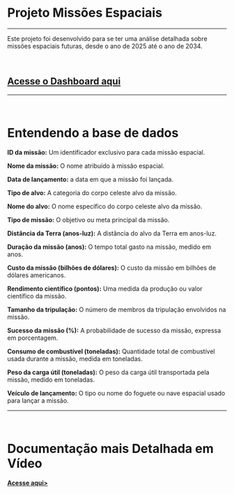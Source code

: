 <h1>Projeto Missões Espaciais</h1>
<hr>

Este projeto foi desenvolvido para se ter uma análise detalhada sobre missões espaciais futuras, desde o ano de 2025 até o ano de 2034.

<br>

<h2><a href="https://app.powerbi.com/groups/me/reports/27acfc39-f86e-4a66-b855-71c9f072f14e/195511f0933a793e56d0?experience=power-bi">Acesse o Dashboard aqui</a></h2>

<hr>
<br>

<h1>Entendendo a base de dados</h1>

<b>ID da missão:</b> Um identificador exclusivo para cada missão espacial.

<b>Nome da missão:</b> O nome atribuído à missão espacial.

<b>Data de lançamento:</b> a data em que a missão foi lançada.

<b>Tipo de alvo:</b> A categoria do corpo celeste alvo da missão.

<b>Nome do alvo:</b> O nome específico do corpo celeste alvo da missão.

<b>Tipo de missão:</b> O objetivo ou meta principal da missão.

<b>Distância da Terra (anos-luz):</b> A distância do alvo da Terra em anos-luz.

<b>Duração da missão (anos):</b> O tempo total gasto na missão, medido em anos.

<b>Custo da missão (bilhões de dólares):</b> O custo da missão em bilhões de dólares americanos.

<b>Rendimento científico (pontos):</b> Uma medida da produção ou valor científico da missão.

<b>Tamanho da tripulação:</b> O número de membros da tripulação envolvidos na missão.

<b>Sucesso da missão (%):</b> A probabilidade de sucesso da missão, expressa em porcentagem.

<b>Consumo de combustível (toneladas):</b> Quantidade total de combustível usada durante a missão, medida em toneladas.

<b>Peso da carga útil (toneladas):</b> O peso da carga útil transportada pela missão, medido em toneladas.

<b>Veículo de lançamento:</b> O tipo ou nome do foguete ou nave espacial usado para lançar a missão.

<hr>
<br>

<h1>Documentação mais Detalhada em Vídeo</h1>
<h4><a href="https://www.youtube.com/watch?v=5DUUGMAHTDo&list=PL32Jw9MJZGxU7ZPl_HRPCE8jHXt1KDL5g&index=5&ab_channel=MateusFran%C3%A7a-AnalistadeBi">Acesse aqui></a></h4>
